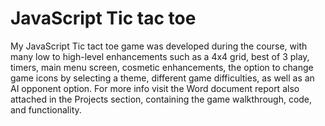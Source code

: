 # JavaScript Tic tac toe
 My JavaScript Tic tact toe game was developed during the course, with many low to high-level enhancements such as a 4x4 grid, best of 3 play, timers, main menu screen, cosmetic enhancements, the option to change game icons by selecting a theme, different game difficulties, as well as an AI opponent option.  For more info visit the Word document report also attached in the Projects section, containing the game walkthrough, code, and functionality.
